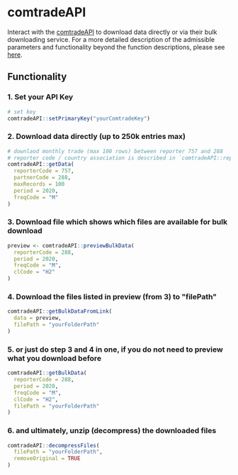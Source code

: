 # comtradeAPI

Interact with the [comtradeAPI](https://comtradeplus.un.org/) to download data directly or via their bulk downloading service.
For a more detailed description of the admissible parameters and functionality beyond the function descriptions, please see [here](https://unstats.un.org/wiki/display/comtrade/New+Comtrade+User+Guide#NewComtradeUserGuide-UNComtradeAPIManagement).
## Functionality 

### 1. Set your API Key
```r
# set key
comtradeAPI::setPrimaryKey("yourComtradeKey")
```

### 2. Download data directly (up to 250k entries max)
```r
# downlaod monthly trade (max 100 rows) between reporter 757 and 288
# reporter code / country association is described in `comtradeAPI::reporters` 
comtradeAPI::getData(
  reporterCode = 757,
  partnerCode = 288,
  maxRecords = 100
  period = 2020,
  freqCode = "M"
)
```
### 3. Download file which shows which files are available for bulk download
```r
preview <- comtradeAPI::previewBulkData(
  reporterCode = 288,
  period = 2020,
  freqCode = "M",
  clCode = "H2"
)
```
### 4. Download the files listed in preview (from 3) to "filePath"
```r
comtradeAPI::getBulkDataFromLink(
  data = preview,
  filePath = "yourFolderPath"
)
```

### 5. or just do step 3 and 4 in one, if you do not need to preview what you download before
```r
comtradeAPI::getBulkData(
  reporterCode = 288,
  period = 2020,
  freqCode = "M",
  clCode = "H2",
  filePath = "yourFolderPath"
)
```

### 6. and ultimately, unzip (decompress) the downloaded files
```r
comtradeAPI::decompressFiles(
  filePath = "yourFolderPath",
  removeOriginal = TRUE
)
```
